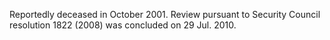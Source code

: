  Reportedly deceased in October 2001. Review pursuant to Security Council 
resolution 1822 (2008) was concluded on 29 Jul. 2010. 
